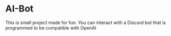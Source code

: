 # AI-Bot

This is small project made for fun. You can interact with a Discord bot that is programmed to be compatible with OpenAI
